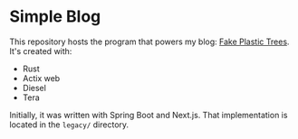 # Simple Blog

This repository hosts the program that powers my blog: [Fake Plastic Trees](https://fakeplastictrees.ee/). It's created with:

- Rust
- Actix web
- Diesel
- Tera

Initially, it was written with Spring Boot and Next.js. That implementation is located in the `legacy/` directory.
